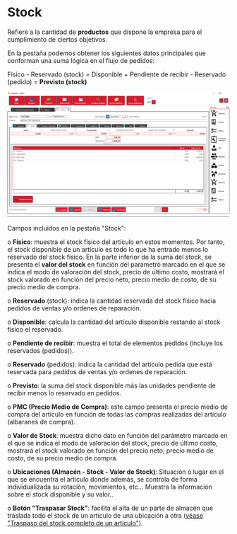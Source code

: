# Stock

Refiere a la cantidad de **productos** que dispone la empresa para el cumplimiento de ciertos objetivos.

En la pestaña podemos obtener los siguientes datos principales que conforman una suma lógica en el flujo de pedidos:

Físico - Reservado (stock) = Disponible + Pendiente de recibir - Reservado (pedido) = **Previsto (stock)**

![](<../../../../.gitbook/assets/image (491).png>)

Campos incluidos en la pestaña "Stock":

o **Físico**: muestra el stock físico del artículo en estos momentos. Por tanto, el stock disponible de un artículo es todo lo que ha entrado menos lo reservado del stock físico. En la parte inferior de la suma del stock, se presenta el **valor del stock** en función del parámetro marcado en el que se indica el modo de valoración del stock, precio de último costo, mostrará el stock valorado en función del precio neto, precio medio de costo, de su precio medio de compra.

o **Reservado** (stock): indica la cantidad reservada del stock físico hacia pedidos de ventas y/o ordenes de reparación.

o **Disponible**: calcula la cantidad del artículo disponible restando al stock físico el reservado.

o **Pendiente de recibir**: muestra el total de elementos pedidos (incluye los reservados (pedidos)).

o **Reservado** (pedidos): indica la cantidad del artículo pedida que está reservada para pedidos de ventas y/o ordenes de reparación.

o **Previsto**: la suma del stock disponible más las unidades pendiente de recibir menos lo reservado en pedidos.

o **PMC (Precio Medio de Compra)**: este campo presenta el precio medio de compra del artículo en función de todas las compras realizadas del artículo (albaranes de compra).

o **Valor de Stock**: muestra dicho dato en función del parámetro marcado en el que se indica el modo de valoración del stock, precio de último costo, mostrará el stock valorado en función del precio neto, precio medio de costo, de su precio medio de compra.

o **Ubicaciones (Almacén - Stock - Valor de Stock)**: Situación o lugar en el que se encuentra el artículo donde además, se controla de forma individualizada su rotación, movimientos, etc... Muestra la información sobre el stock disponible y su valor..

o **Botón "Traspasar Stock"**: facilita el alta de un parte de almacén que traslada todo el stock de un artículo de una ubicación a otra ([véase "Traspaso del stock completo de un artículo"](../../../../tutoriales/partes-de-almacen-inventarios-y-traspasos/traspaso-del-stock-completo-de-un-articulo.md)).

